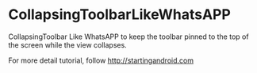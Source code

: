 # CollapsingToolbarLikeWhatsAPP
CollapsingToolbar Like WhatsAPP to keep the toolbar pinned to the top of the screen while the view collapses.

For more detail tutorial, follow http://startingandroid.com 
